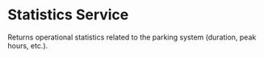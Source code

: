 # Statistics Service

Returns operational statistics related to the parking system (duration, peak hours, etc.).
